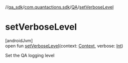 //[qa_sdk](../../../index.md)/[com.quantactions.sdk](../index.md)/[QA](index.md)/[setVerboseLevel](set-verbose-level.md)

# setVerboseLevel

[androidJvm]\
open fun [setVerboseLevel](set-verbose-level.md)(context: [Context](https://developer.android.com/reference/kotlin/android/content/Context.html), verbose: [Int](https://kotlinlang.org/api/latest/jvm/stdlib/kotlin/-int/index.html))

Set the QA logging level
